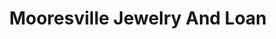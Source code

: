 ---
title: "Mooresville Jewelry And Loan"
url: /mooresville/mooresville-jewelry-and-loan/
shop: pawnbroker
---